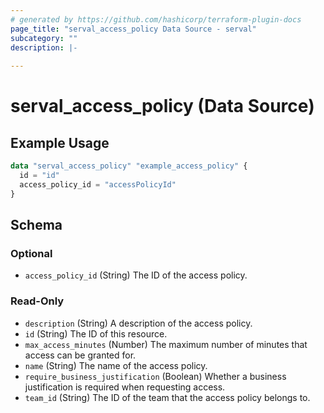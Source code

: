 ```yaml
---
# generated by https://github.com/hashicorp/terraform-plugin-docs
page_title: "serval_access_policy Data Source - serval"
subcategory: ""
description: |-
  
---
```


# serval_access_policy (Data Source)



## Example Usage

```terraform
data "serval_access_policy" "example_access_policy" {
  id = "id"
  access_policy_id = "accessPolicyId"
}
```

<!-- schema generated by tfplugindocs -->
## Schema

### Optional

- `access_policy_id` (String) The ID of the access policy.

### Read-Only

- `description` (String) A description of the access policy.
- `id` (String) The ID of this resource.
- `max_access_minutes` (Number) The maximum number of minutes that access can be granted for.
- `name` (String) The name of the access policy.
- `require_business_justification` (Boolean) Whether a business justification is required when requesting access.
- `team_id` (String) The ID of the team that the access policy belongs to.
